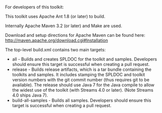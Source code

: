 For developers of this toolkit:

This toolkit uses Apache Ant 1.8 (or later) to build.

Internally Apache Maven 3.2 (or later) and Make are used.

Download and setup directions for Apache Maven can be found here:
http://maven.apache.org/download.cgi#Installation

The top-level build.xml contains two main targets:

* all - Builds and creates SPLDOC for the toolkit and samples. Developers should ensure this target is successful when creating a pull request.
* release - Builds release artifacts, which is a tar bundle containing the toolkits and samples. It includes stamping the SPLDOC and toolkit version numbers with the git commit number (thus requires git to be available). The release should use Java 7 for the Java compile to allow the widest use of the toolkit (with Streams 4.0 or later). (Note Streams 4.0 ships Java 7).
* build-all-samples - Builds all samples. Developers should ensure this target is successful when creating a pull request.
